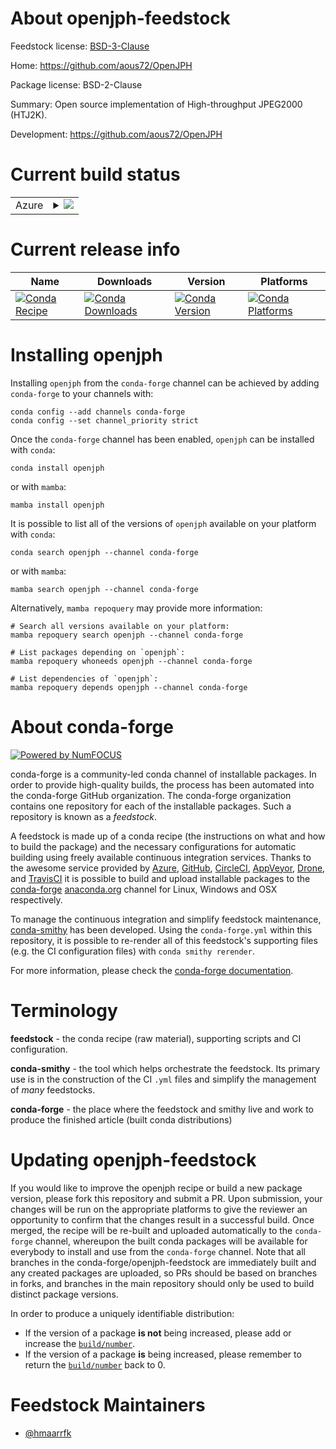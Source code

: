 About openjph-feedstock
=======================

Feedstock license: [BSD-3-Clause](https://github.com/conda-forge/openjph-feedstock/blob/main/LICENSE.txt)

Home: https://github.com/aous72/OpenJPH

Package license: BSD-2-Clause

Summary: Open source implementation of High-throughput JPEG2000 (HTJ2K).

Development: https://github.com/aous72/OpenJPH

Current build status
====================


<table>
    
  <tr>
    <td>Azure</td>
    <td>
      <details>
        <summary>
          <a href="https://dev.azure.com/conda-forge/feedstock-builds/_build/latest?definitionId=23671&branchName=main">
            <img src="https://dev.azure.com/conda-forge/feedstock-builds/_apis/build/status/openjph-feedstock?branchName=main">
          </a>
        </summary>
        <table>
          <thead><tr><th>Variant</th><th>Status</th></tr></thead>
          <tbody><tr>
              <td>linux_64</td>
              <td>
                <a href="https://dev.azure.com/conda-forge/feedstock-builds/_build/latest?definitionId=23671&branchName=main">
                  <img src="https://dev.azure.com/conda-forge/feedstock-builds/_apis/build/status/openjph-feedstock?branchName=main&jobName=linux&configuration=linux%20linux_64_" alt="variant">
                </a>
              </td>
            </tr><tr>
              <td>linux_aarch64</td>
              <td>
                <a href="https://dev.azure.com/conda-forge/feedstock-builds/_build/latest?definitionId=23671&branchName=main">
                  <img src="https://dev.azure.com/conda-forge/feedstock-builds/_apis/build/status/openjph-feedstock?branchName=main&jobName=linux&configuration=linux%20linux_aarch64_" alt="variant">
                </a>
              </td>
            </tr><tr>
              <td>linux_ppc64le</td>
              <td>
                <a href="https://dev.azure.com/conda-forge/feedstock-builds/_build/latest?definitionId=23671&branchName=main">
                  <img src="https://dev.azure.com/conda-forge/feedstock-builds/_apis/build/status/openjph-feedstock?branchName=main&jobName=linux&configuration=linux%20linux_ppc64le_" alt="variant">
                </a>
              </td>
            </tr><tr>
              <td>osx_64</td>
              <td>
                <a href="https://dev.azure.com/conda-forge/feedstock-builds/_build/latest?definitionId=23671&branchName=main">
                  <img src="https://dev.azure.com/conda-forge/feedstock-builds/_apis/build/status/openjph-feedstock?branchName=main&jobName=osx&configuration=osx%20osx_64_" alt="variant">
                </a>
              </td>
            </tr><tr>
              <td>osx_arm64</td>
              <td>
                <a href="https://dev.azure.com/conda-forge/feedstock-builds/_build/latest?definitionId=23671&branchName=main">
                  <img src="https://dev.azure.com/conda-forge/feedstock-builds/_apis/build/status/openjph-feedstock?branchName=main&jobName=osx&configuration=osx%20osx_arm64_" alt="variant">
                </a>
              </td>
            </tr><tr>
              <td>win_64</td>
              <td>
                <a href="https://dev.azure.com/conda-forge/feedstock-builds/_build/latest?definitionId=23671&branchName=main">
                  <img src="https://dev.azure.com/conda-forge/feedstock-builds/_apis/build/status/openjph-feedstock?branchName=main&jobName=win&configuration=win%20win_64_" alt="variant">
                </a>
              </td>
            </tr>
          </tbody>
        </table>
      </details>
    </td>
  </tr>
</table>

Current release info
====================

| Name | Downloads | Version | Platforms |
| --- | --- | --- | --- |
| [![Conda Recipe](https://img.shields.io/badge/recipe-openjph-green.svg)](https://anaconda.org/conda-forge/openjph) | [![Conda Downloads](https://img.shields.io/conda/dn/conda-forge/openjph.svg)](https://anaconda.org/conda-forge/openjph) | [![Conda Version](https://img.shields.io/conda/vn/conda-forge/openjph.svg)](https://anaconda.org/conda-forge/openjph) | [![Conda Platforms](https://img.shields.io/conda/pn/conda-forge/openjph.svg)](https://anaconda.org/conda-forge/openjph) |

Installing openjph
==================

Installing `openjph` from the `conda-forge` channel can be achieved by adding `conda-forge` to your channels with:

```
conda config --add channels conda-forge
conda config --set channel_priority strict
```

Once the `conda-forge` channel has been enabled, `openjph` can be installed with `conda`:

```
conda install openjph
```

or with `mamba`:

```
mamba install openjph
```

It is possible to list all of the versions of `openjph` available on your platform with `conda`:

```
conda search openjph --channel conda-forge
```

or with `mamba`:

```
mamba search openjph --channel conda-forge
```

Alternatively, `mamba repoquery` may provide more information:

```
# Search all versions available on your platform:
mamba repoquery search openjph --channel conda-forge

# List packages depending on `openjph`:
mamba repoquery whoneeds openjph --channel conda-forge

# List dependencies of `openjph`:
mamba repoquery depends openjph --channel conda-forge
```


About conda-forge
=================

[![Powered by
NumFOCUS](https://img.shields.io/badge/powered%20by-NumFOCUS-orange.svg?style=flat&colorA=E1523D&colorB=007D8A)](https://numfocus.org)

conda-forge is a community-led conda channel of installable packages.
In order to provide high-quality builds, the process has been automated into the
conda-forge GitHub organization. The conda-forge organization contains one repository
for each of the installable packages. Such a repository is known as a *feedstock*.

A feedstock is made up of a conda recipe (the instructions on what and how to build
the package) and the necessary configurations for automatic building using freely
available continuous integration services. Thanks to the awesome service provided by
[Azure](https://azure.microsoft.com/en-us/services/devops/), [GitHub](https://github.com/),
[CircleCI](https://circleci.com/), [AppVeyor](https://www.appveyor.com/),
[Drone](https://cloud.drone.io/welcome), and [TravisCI](https://travis-ci.com/)
it is possible to build and upload installable packages to the
[conda-forge](https://anaconda.org/conda-forge) [anaconda.org](https://anaconda.org/)
channel for Linux, Windows and OSX respectively.

To manage the continuous integration and simplify feedstock maintenance,
[conda-smithy](https://github.com/conda-forge/conda-smithy) has been developed.
Using the ``conda-forge.yml`` within this repository, it is possible to re-render all of
this feedstock's supporting files (e.g. the CI configuration files) with ``conda smithy rerender``.

For more information, please check the [conda-forge documentation](https://conda-forge.org/docs/).

Terminology
===========

**feedstock** - the conda recipe (raw material), supporting scripts and CI configuration.

**conda-smithy** - the tool which helps orchestrate the feedstock.
                   Its primary use is in the construction of the CI ``.yml`` files
                   and simplify the management of *many* feedstocks.

**conda-forge** - the place where the feedstock and smithy live and work to
                  produce the finished article (built conda distributions)


Updating openjph-feedstock
==========================

If you would like to improve the openjph recipe or build a new
package version, please fork this repository and submit a PR. Upon submission,
your changes will be run on the appropriate platforms to give the reviewer an
opportunity to confirm that the changes result in a successful build. Once
merged, the recipe will be re-built and uploaded automatically to the
`conda-forge` channel, whereupon the built conda packages will be available for
everybody to install and use from the `conda-forge` channel.
Note that all branches in the conda-forge/openjph-feedstock are
immediately built and any created packages are uploaded, so PRs should be based
on branches in forks, and branches in the main repository should only be used to
build distinct package versions.

In order to produce a uniquely identifiable distribution:
 * If the version of a package **is not** being increased, please add or increase
   the [``build/number``](https://docs.conda.io/projects/conda-build/en/latest/resources/define-metadata.html#build-number-and-string).
 * If the version of a package **is** being increased, please remember to return
   the [``build/number``](https://docs.conda.io/projects/conda-build/en/latest/resources/define-metadata.html#build-number-and-string)
   back to 0.

Feedstock Maintainers
=====================

* [@hmaarrfk](https://github.com/hmaarrfk/)

